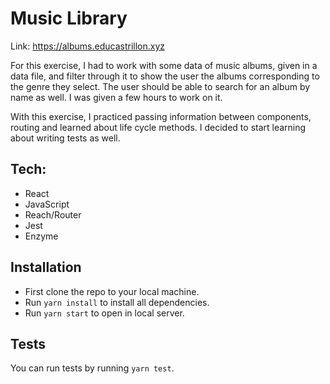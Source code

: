# Music Library

Link: https://albums.educastrillon.xyz

For this exercise, I had to work with some data of music albums, given in a data file, and filter through it to show the user the albums corresponding to the genre they select. The user should be able to search for an album by name as well. I was given a few hours to work on it.

With this exercise, I practiced passing information between components, routing and learned about life cycle methods. I decided to start learning about writing tests as well.

## Tech:

- React
- JavaScript
- Reach/Router
- Jest
- Enzyme

## Installation

 - First clone the repo to your local machine.
 - Run `yarn install` to install all dependencies.
 - Run `yarn start` to open in local server.

## Tests

You can run tests by running `yarn test`.
